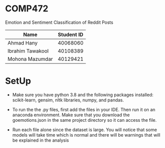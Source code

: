 # COMP472
Emotion and Sentiment Classification of Reddit Posts

|      Name      |  Student ID |
| -------------  | ------------- |
|   Ahmad Hany   | 40068060 |
|Ibrahim Tawakool| 40108389  |
|  Mohona Mazumdar | 40129421 |

# SetUp

- Make sure you have python 3.8 and the following packages installed: scikit-learn, gensim, nltk libraries, numpy, and pandas.

- To run the the .py files, first add the files in your IDE. Then run it on an anaconda environment. Make sure that you download the goemotions.json in the same project directory so it can access the file. 

- Run each file alone since the dataset is large. You will notice that some models will take time which is normal and there will be warnings that will be explained in the analysis
